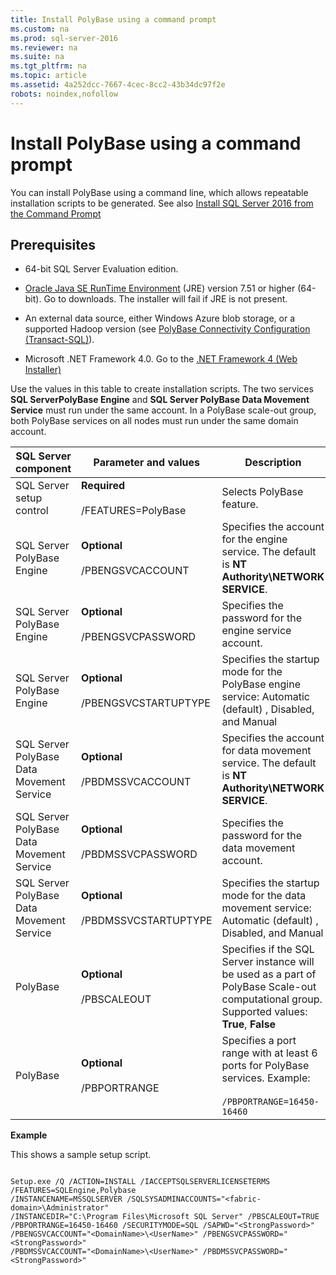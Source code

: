 ```yaml
---
title: Install PolyBase using a command prompt
ms.custom: na
ms.prod: sql-server-2016
ms.reviewer: na
ms.suite: na
ms.tgt_pltfrm: na
ms.topic: article
ms.assetid: 4a252dcc-7667-4cec-8cc2-43b34dc97f2e
robots: noindex,nofollow
---
```

# Install PolyBase using a command prompt
  You can install PolyBase using a command line, which allows repeatable installation scripts to be generated. See also [Install SQL Server 2016 from the Command Prompt](../../Topics/TopicNameNotContainA/Install-SQL-Server-2016-from-the-Command-Prompt.md)  
  
## Prerequisites  
  
-   64\-bit SQL Server Evaluation edition.  
  
-   [Oracle Java SE RunTime Environment](http://www.oracle.com/technetwork/java/javase/downloads/index.html) \(JRE\) version 7.51 or higher \(64\-bit\). Go to downloads. The installer will fail if JRE is not present.  
  
-   An external data source, either Windows Azure blob storage, or a supported Hadoop version \(see [PolyBase Connectivity Configuration &#40;Transact-SQL&#41;](../../Topics/TopicNameNotContainA/PolyBase-Connectivity-Configuration--Transact-SQL-.md)\).  
  
-   Microsoft .NET Framework 4.0. Go to the [.NET Framework 4 \(Web Installer\)](https://www.microsoft.com/download/details.aspx?id=17851)  
  
 Use the values in this table to create installation scripts. The two services **SQL ServerPolyBase Engine** and **SQL Server PolyBase Data Movement Service** must run under the same account. In a PolyBase scale\-out group, both PolyBase services on all nodes must run under the same domain account.  
  
|SQL Server component|Parameter and values|Description|  
|--------------------------|--------------------------|-----------------|  
|SQL Server setup control|**Required**<br /><br /> \/FEATURES\=PolyBase|Selects PolyBase feature.|  
|SQL Server PolyBase Engine|**Optional**<br /><br /> \/PBENGSVCACCOUNT|Specifies the account for the engine service. The default is **NT Authority\\NETWORK SERVICE**.|  
|SQL Server PolyBase Engine|**Optional**<br /><br /> \/PBENGSVCPASSWORD|Specifies the password for the engine service account.|  
|SQL Server PolyBase Engine|**Optional**<br /><br /> \/PBENGSVCSTARTUPTYPE|Specifies the startup mode for the PolyBase engine service: Automatic \(default\) , Disabled,  and Manual|  
|SQL Server PolyBase Data Movement Service|**Optional**<br /><br /> \/PBDMSSVCACCOUNT|Specifies the account for data movement service. The default is **NT Authority\\NETWORK SERVICE**.|  
|SQL Server PolyBase Data Movement Service|**Optional**<br /><br /> \/PBDMSSVCPASSWORD|Specifies the password for the data movement account.|  
|SQL Server PolyBase Data Movement Service|**Optional**<br /><br /> \/PBDMSSVCSTARTUPTYPE|Specifies the startup mode for the data movement service: Automatic \(default\) , Disabled,  and Manual|  
|PolyBase|**Optional**<br /><br /> \/PBSCALEOUT|Specifies if the SQL Server instance will be used as a part of PolyBase Scale\-out computational group. <br />Supported values: **True**, **False**|  
|PolyBase|**Optional**<br /><br /> \/PBPORTRANGE|Specifies a port range with at least 6 ports for PolyBase services. Example:<br /><br /> `/PBPORTRANGE=16450-16460`|  
  
 **Example**  
  
 This shows a sample setup script.  
  
```  
  
Setup.exe /Q /ACTION=INSTALL /IACCEPTSQLSERVERLICENSETERMS /FEATURES=SQLEngine,Polybase   
/INSTANCENAME=MSSQLSERVER /SQLSYSADMINACCOUNTS="<fabric-domain>\Administrator"   
/INSTANCEDIR="C:\Program Files\Microsoft SQL Server" /PBSCALEOUT=TRUE   
/PBPORTRANGE=16450-16460 /SECURITYMODE=SQL /SAPWD="<StrongPassword>"   
/PBENGSVCACCOUNT="<DomainName>\<UserName>" /PBENGSVCPASSWORD="<StrongPassword>"   
/PBDMSSVCACCOUNT="<DomainName>\<UserName>" /PBDMSSVCPASSWORD="<StrongPassword>"  
  
```  
  
  